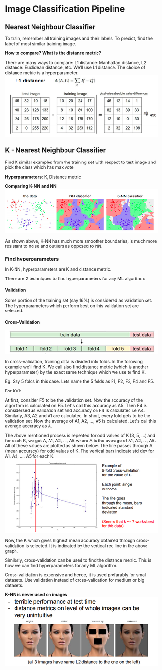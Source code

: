 # Image Classification Pipeline

## Nearest Neighbour Classifier

To train, remember all training images and their labels. To predict, find the label of most similar training image.

**How to compare? What is the distance metric?**

There are many ways to compare: L1 distance: Manhattan distance, L2 distance: Euclidean distance, etc. We'll use L1 distance. The choice of distance metric is a hyperparameter.
![1](/lectures/img/lec_2/1.png)

## K - Nearest Neighbour Classifier

Find K similar examples from the training set with respect to test image and pick the class which has max vote

**Hyperparameters**: K, Distance metric

**Comparing K-NN and NN**
![2](/lectures/img/lec_2/2.png)

As shown above, K-NN has much more smoother boundaries, is much more resistant to noise and outliers as opposed to NN.

### Find hyperparameters

In K-NN, hyperparameters are K and distance metric.

There are 2 techniques to find hyperparameters for any ML algorithm:

#### Validation

Some portion of the training set (say 16%) is considered as validation set. The hyperparameters which perform best on this validation set are selected.

#### Cross-Validation

![3](/lectures/img/lec_2/3.png)

In cross-validation, training data is divided into folds. In the following example we'll find K. We call also find distance metric (which is another hyperparameter) by the exact same technique which we use to find K.

Eg: Say 5 folds in this case. Lets name the 5 folds as F1, F2, F3, F4 and F5.

For K=1:

At first, consider F5 to be the validation set. Now the accuracy of the algorithm is calculated on F5. Let's call this accuracy as A5. Then F4 is considersed as validation set and accuracy on F4 is calculated i.e A4. Similarly, A3, A2 and A1 are calculated. In short, every fold gets to be the validation set. Now the average of A1, A2, ..., A5 is calculated. Let's call this average accuracy as A.

The above mentioned process is repeated for odd values of K (3, 5, ...) and for each K, we get A, A1, A2, ..., A5 where A is the average of A1, A2, ..., A5. All of these values are plotted as shown below. The line passes through A (mean accuracy) for odd values of K. The vertical bars indicate std dev for A1, A2, ..., A5 for each K.
![4](/lectures/img/lec_2/4.png)

Now, the K which gives highest mean accuracy obtained through cross-validation is selected. It is indicated by the vertical red line in the above graph.

Similarly, cross-validation can be used to find the distance metric. This is how we can find hyperparameters for any ML algorithm.

Cross-validation is expensive and hence, it is used prefarably for small datasets. Use validation instead of cross-validation for medium or big datasets.

**K-NN is never used on images**
![5](/lectures/img/lec_2/5.png)
